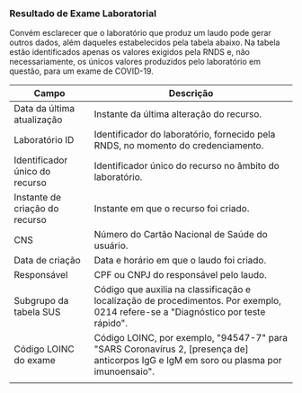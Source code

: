 ### Resultado de Exame Laboratorial

Convém esclarecer que o laboratório que produz um laudo pode gerar outros dados, além daqueles estabelecidos pela tabela abaixo. Na tabela estão identificados
apenas os valores exigidos pela RNDS e, não necessariamente, os únicos valores
produzidos pelo laboratório em questão, para um exame de COVID-19.

| Campo                          | Descrição                                                                                                                             |
| ------------------------------ | ------------------------------------------------------------------------------------------------------------------------------------- |
| Data da última atualização     | Instante da última alteração do recurso.                                                                                              |
| Laboratório ID                 | Identificador do laboratório, fornecido pela RNDS, no momento do credenciamento.                                                      |
| Identificador único do recurso | Identificador único do recurso no âmbito do laboratório.                                                                              |
| Instante de criação do recurso | Instante em que o recurso foi criado.                                                                                                 |
| CNS                            | Número do Cartão Nacional de Saúde do usuário.                                                                                        |
| Data de criação                | Data e horário em que o laudo foi criado.                                                                                             |
| Responsável                    | CPF ou CNPJ do responsável pelo laudo.                                                                                                |
| Subgrupo da tabela SUS         | Código que auxilia na classificação e localização de procedimentos. Por exemplo, 0214 refere-se a "Diagnóstico por teste rápido".     |
| Código LOINC do exame          | Código LOINC, por exemplo, "94547-7" para "SARS Coronavírus 2, [presença de] anticorpos IgG e IgM em soro ou plasma por imunoensaio". |
|                                |                                                                                                                                       |
